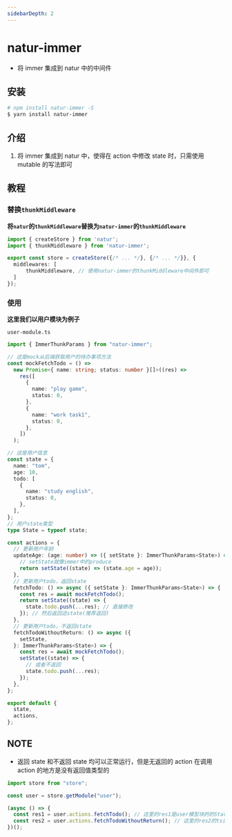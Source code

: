 ```yaml
---
sidebarDepth: 2
---
```


# natur-immer

- 将 immer 集成到 natur 中的中间件

## 安装

```bash
# npm install natur-immer -S
$ yarn install natur-immer
```

## 介绍

1. 将 immer 集成到 natur 中，使得在 action 中修改 state 时，只需使用 mutable 的写法即可

## 教程

### 替换`thunkMiddleware`

**将`natur`的`thunkMiddleware`替换为`natur-immer`的`thunkMiddleware`**

```ts {2,6}
import { createStore } from 'natur';
import { thunkMiddleware } from 'natur-immer';

export const store = createStore({/* ... */}, {/* ... */}}, {
  middlewares: [
      thunkMiddleware, // 使用natur-immer的thunkMiddleware中间件即可
  ]
});
```

### 使用

**这里我们以用户模块为例子**

`user-module.ts`

```ts
import { ImmerThunkParams } from "natur-immer";

// 这是mock从后端获取用户的待办事项方法
const mockFetchTodo = () =>
  new Promise<{ name: string; status: number }[]>((res) =>
    res([
      {
        name: "play game",
        status: 0,
      },
      {
        name: "work task1",
        status: 0,
      },
    ])
  );

// 这是用户信息
const state = {
  name: "tom",
  age: 10,
  todo: [
    {
      name: "study english",
      status: 0,
    },
  ],
};
// 用户state类型
type State = typeof state;

const actions = {
  // 更新用户年龄
  updateAge: (age: number) => ({ setState }: ImmerThunkParams<State>) => {
    // setState就像immer中的produce
    return setState((state) => (state.age = age));
  },
  // 更新用户todo，返回state
  fetchTodo: () => async ({ setState }: ImmerThunkParams<State>) => {
    const res = await mockFetchTodo();
    return setState((state) => {
      state.todo.push(...res); // 直接修改
    }); // 然后返回这state(推荐返回)
  },
  // 更新用户todo，不返回state
  fetchTodoWithoutReturn: () => async ({
    setState,
  }: ImmerThunkParams<State>) => {
    const res = await mockFetchTodo();
    setState((state) => {
      // 或者不返回
      state.todo.push(...res);
    });
  },
};

export default {
  state,
  actions,
};
```

## NOTE

- 返回 state 和不返回 state 均可以正常运行，但是无返回的 action 在调用 action 的地方是没有返回值类型的

```ts
import store from "store";

const user = store.getModule("user");

(async () => {
  const res1 = user.actions.fetchTodo(); // 这里的res1是user模型块的的State类型
  const res2 = user.actions.fetchTodoWithoutReturn(); // 这里的res2的ts类型是undefined类型
})();
```
